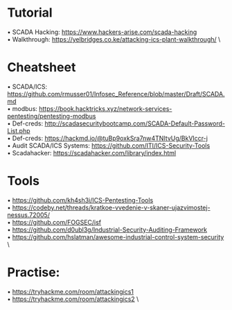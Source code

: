 # Tutorial 
• SCADA Hacking: https://www.hackers-arise.com/scada-hacking \
• Walkthrough: https://yelbridges.co.ke/attacking-ics-plant-walkthrough/ \


# Cheatsheet
• SCADA/ICS: https://github.com/rmusser01/Infosec_Reference/blob/master/Draft/SCADA.md \
• modbus: https://book.hacktricks.xyz/network-services-pentesting/pentesting-modbus \
• Def-creds: http://scadasecuritybootcamp.com/SCADA-Default-Password-List.php \
• Def-creds: https://hackmd.io/@tuBp9oxkSra7nw4TNItvUg/BkVIccr-j \
• Audit SCADA/ICS Systems: https://github.com/ITI/ICS-Security-Tools  \
• Scadahacker: https://scadahacker.com/library/index.html


# Tools
• https://github.com/kh4sh3i/ICS-Pentesting-Tools \
• https://codeby.net/threads/kratkoe-vvedenie-v-skaner-ujazvimostej-nessus.72005/ \
• https://github.com/FOGSEC/isf \
• https://github.com/d0ubl3g/Industrial-Security-Auditing-Framework \
• https://github.com/hslatman/awesome-industrial-control-system-security \


# Practise:
• https://tryhackme.com/room/attackingics1 \
• https://tryhackme.com/room/attackingics2 \
